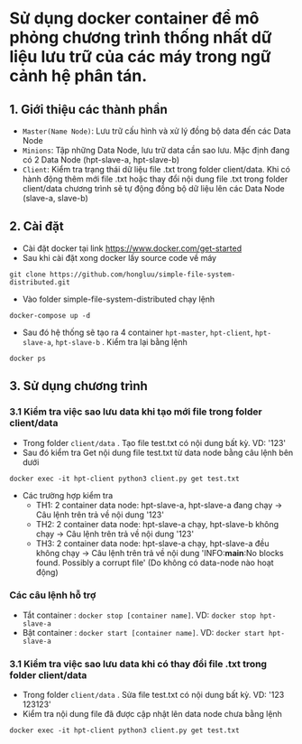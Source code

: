 # Sử dụng docker container để mô phỏng chương trình thống nhất dữ liệu lưu trữ của các máy trong ngữ cảnh hệ phân tán.
## 1. Giới thiệu các thành phần
* `Master(Name Node)`: Lưu trữ cấu hình và xử lý đồng bộ data đến các Data Node
* `Minions`: Tập những Data Node, lưu trữ data cần sao lưu. Mặc định đang có 2 Data Node (hpt-slave-a, hpt-slave-b)
* `Client`: 
 Kiểm tra trạng thái dữ liệu file .txt trong folder client/data. 
Khi có hành động thêm mới file .txt hoặc thay đổi nội dung file .txt trong folder client/data chương trình sẽ tự động đồng bộ dữ liệu lên các Data Node (slave-a, slave-b)

## 2. Cài đặt
- Cài đặt docker tại link
https://www.docker.com/get-started
- Sau khi cài đặt xong docker lấy source code về máy 
```
git clone https://github.com/hongluu/simple-file-system-distributed.git
```
- Vào folder simple-file-system-distributed chạy lệnh
```
docker-compose up -d
```
- Sau đó hệ thống sẽ tạo ra 4 container `hpt-master`, `hpt-client`, `hpt-slave-a`, `hpt-slave-b` . Kiểm tra lại bằng lệnh 
```
docker ps
```

## 3. Sử dụng chương trình

### 3.1 Kiểm tra việc sao lưu data khi tạo mới file trong folder client/data
- Trong folder `client/data` . Tạo file test.txt có nội dung bất kỳ. VD: '123'
- Sau đó kiểm tra Get nội dung file test.txt từ data node bằng câu lệnh bên dưới
```
docker exec -it hpt-client python3 client.py get test.txt
```
- Các trường hợp kiểm tra
   - TH1: 2 container data node: hpt-slave-a, hpt-slave-a đang chạy -> Câu lệnh trên trả về nội dung '123'
   - TH2: 2 container data node: hpt-slave-a chạy, hpt-slave-b không chạy -> Câu lệnh trên trả về nội dung '123'
   - TH3: 2 container data node: hpt-slave-a chạy, hpt-slave-a đều không chạy -> Câu lệnh trên trả về nội dung 'INFO:__main__:No blocks found. Possibly a corrupt file' (Do không có data-node nào hoạt động)

### Các câu lệnh hỗ trợ
- Tắt container : `docker stop [container name]`. VD: `docker stop hpt-slave-a`
- Bật container : `docker start [container name]`. VD: `docker start hpt-slave-a`

### 3.1 Kiểm tra việc sao lưu data khi có thay đổi file .txt trong folder client/data
- Trong folder `client/data` . Sửa file test.txt có nội dung bất kỳ. VD: '123 123123'
- Kiểm tra nội dung file đã được cập nhật lên data node chưa bằng lệnh
```
docker exec -it hpt-client python3 client.py get test.txt
```